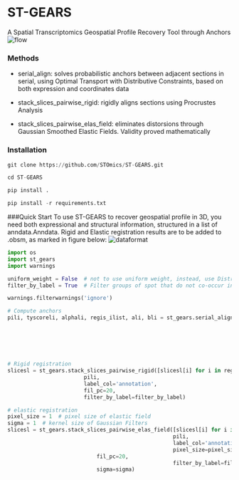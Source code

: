 
# ST-GEARS
A Spatial Transcriptomics Geospatial Profile Recovery Tool through Anchors
![flow](https://github.com/STOmics/ST-GEARS/assets/96898334/6785a509-8b57-43f5-ba19-162ecad7ed1b)

### Methods

- serial_align: solves  probabilistic anchors between adjacent sections in serial, using Optimal Transport with Distributive Constraints, based on both expression and coordinates data

- stack_slices_pairwise_rigid: rigidly aligns sections using Procrustes Analysis

- stack_slices_pairwise_elas_field: eliminates distorsions through Gaussian Smoothed Elastic Fields. Validity proved mathematically

### Installation

```python
git clone https://github.com/STOmics/ST-GEARS.git

cd ST-GEARS

pip install .

pip install -r requirements.txt
```

###Quick Start
To use ST-GEARS to recover geospatial profile in 3D, you need both expressional and structural information, structured in a list of anndata.Anndata.  Rigid and Elastic registration results are to be added to .obsm, as marked in figure below:
![dataformat](https://github.com/STOmics/ST-GEARS/assets/96898334/dc5a6e08-9cee-4c6d-9c9f-e776b1234af7)

```python
import os
import st_gears
import warnings

uniform_weight = False  # not to use uniform weight, instead, use Distributive Constraints
filter_by_label = True  # Filter groups of spot that do not co-occur in two sections when computing anchors

warnings.filterwarnings('ignore')

# Compute anchors
pili, tyscoreli, alphali, regis_ilist, ali, bli = st_gears.serial_align(slicesl, anncell_cid, label_col='annotation',
                                                                        start_i=0, end_i=len(slicesl)-1,
                                                                        tune_alpha_li=[0.8, 0.2, 0.05, 0.013],
                                                                        numItermax=150,
                                                                        uniform_weight=uniform_weight,
                                                                        filter_by_label=filter_by_label,
                                                                        verbose=True)
# Rigid registration
slicesl = st_gears.stack_slices_pairwise_rigid([slicesl[i] for i in regis_ilist],
						pili,
						label_col='annotation',
						fil_pc=20,
						filter_by_label=filter_by_label)

# elastic registration
pixel_size = 1  # pixel size of elastic field
sigma = 1  # kernel size of Gaussian Filters
slicesl = st_gears.stack_slices_pairwise_elas_field([slicesl[i] for i in regis_ilist],
                                                    pili,
                                                    label_col='annotation',
                                                    pixel_size=pixel_size,
						    fil_pc=20,
                                                    filter_by_label=filter_by_label,
						    sigma=sigma)
```

